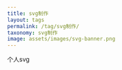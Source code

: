 ```yaml
---
title: svg制作
layout: tags
permalink: /tag/svg制作/
taxonomy: svg制作
image: assets/images/svg-banner.png
---
```


个人svg
